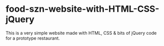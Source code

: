 # food-szn-website-with-HTML-CSS-jQuery

This is a very simple website made with HTML, CSS & bits of jQuery code for a prototype restaurant.
